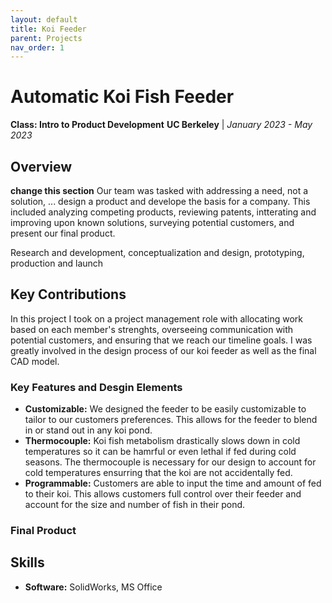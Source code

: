 ```yaml
---
layout: default
title: Koi Feeder
parent: Projects
nav_order: 1
---
```


# Automatic Koi Fish Feeder
**Class: Intro to Product Development**
**UC Berkeley** | *January 2023 - May 2023*

## Overview
**change this section** Our team was tasked with addressing a need, not a solution, ... design a product and develope the basis for a company. This included analyzing competing products, reviewing patents, intterating and improving upon known solutions, surveying potential customers, and present our final product.

Research and development, conceptualization and design, prototyping, production and launch

## Key Contributions
In this project I took on a project management role with allocating work based on each member's strenghts, overseeing communication with potential customers, and ensuring that we reach our timeline goals. I was greatly involved in the design process of our koi feeder as well as the final CAD model.

### Key Features and Desgin Elements
- **Customizable:** We designed the feeder to be easily customizable to tailor to our customers preferences. This allows for the feeder to blend in or stand out in any koi pond.
- **Thermocouple:** Koi fish metabolism drastically slows down in cold temperatures so it can be hamrful or even lethal if fed during cold seasons. The thermocouple is necessary for our design to account for cold temperatures ensurring that the koi are not accidentally fed.
- **Programmable:** Customers are able to input the time and amount of fed to their koi. This allows customers full control over their feeder and account for the size and number of fish in their pond.

### Final Product

## Skills
- **Software:** SolidWorks, MS Office